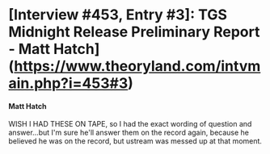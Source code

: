 # [Interview #453, Entry #3]: TGS Midnight Release Preliminary Report - Matt Hatch](https://www.theoryland.com/intvmain.php?i=453#3)

#### Matt Hatch

WISH I HAD THESE ON TAPE, so I had the exact wording of question and answer...but I'm sure he'll answer them on the record again, because he believed he was on the record, but ustream was messed up at that moment.

